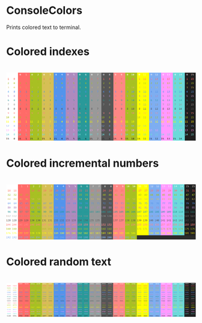 # ConsoleColors
Prints colored text to terminal.

# Colored indexes <h1>
![alt text](./readme_images/colored_indexes.PNG)

# Colored incremental numbers <h1>
![alt text](./readme_images/colored_incremental_numbers.PNG)

# Colored random text <h1>
![alt text](./readme_images/colored_random_text.PNG)
